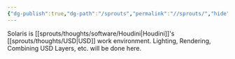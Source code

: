 ```yaml
---
{"dg-publish":true,"dg-path":"/sprouts","permalink":"//sprouts/","hide":true}
---
```


Solaris is [[sprouts/thoughts/software/Houdini\|Houdini]]'s [[sprouts/thoughts/USD\|USD]] work environment. Lighting, Rendering, Combining USD Layers, etc. will be done here.